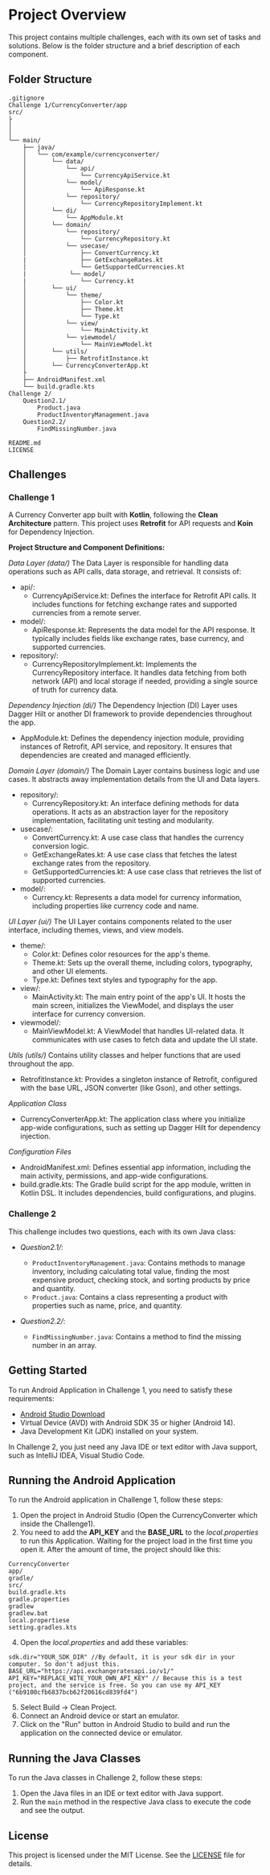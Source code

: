 
# Project Overview

This project contains multiple challenges, each with its own set of tasks and solutions. Below is the folder structure and a brief description of each component.

## Folder Structure
```
.gitignore
Challenge 1/CurrencyConverter/app
src/
├
│   
│           
└── main/
    ├── java/
    │   └── com/example/currencyconverter/
    │       └── data/
    │           └── api/
    │               └── CurrencyApiService.kt
    │           └── model/
    │               └── ApiResponse.kt
    │           └── repository/
    │               └── CurrencyRepositoryImplement.kt
    │       └── di/
    │           └── AppModule.kt
    │       └── domain/
    │           └── repository/
    │               └── CurrencyRepository.kt
    │           └── usecase/
    │               ├── ConvertCurrency.kt
    |               ├── GetExchangeRates.kt
    │               └── GetSupportedCurrencies.kt
    |            └── model/
    |               └── Currency.kt
    │       └── ui/
    │           └── theme/
    │               ├── Color.kt
    │               ├── Theme.kt
    │               └── Type.kt
    │           └── view/
    │               └── MainActivity.kt
    │           └── viewmodel/
    │               └── MainViewModel.kt
    │       └── utils/
    │           ├── RetrofitInstance.kt
    │       └── CurrencyConverterApp.kt
    ├
    ├── AndroidManifest.xml
    └── build.gradle.kts
Challenge 2/
    Question2.1/
        Product.java
        ProductInventoryManagement.java
    Question2.2/
        FindMissingNumber.java

README.md
LICENSE
```

## Challenges

### Challenge 1

A Currency Converter app built with **Kotlin**, following the **Clean Architecture** pattern. This project uses **Retrofit** for API requests and **Koin** for Dependency Injection.

**Project Structure and Component Definitions:**

*Data Layer (data/)*
The Data Layer is responsible for handling data operations such as API calls, data storage, and retrieval. It consists of:
- api/:
  - CurrencyApiService.kt: Defines the interface for Retrofit API calls. It includes functions for fetching exchange rates and supported currencies from a remote server.
- model/:
  - ApiResponse.kt: Represents the data model for the API response. It typically includes fields like exchange rates, base currency, and supported currencies.
- repository/:
  - CurrencyRepositoryImplement.kt: Implements the CurrencyRepository interface. It handles data fetching from both network (API) and local storage if needed, providing a single source of truth for currency data.

*Dependency Injection (di/)*
The Dependency Injection (DI) Layer uses Dagger Hilt or another DI framework to provide dependencies throughout the app.
- AppModule.kt: Defines the dependency injection module, providing instances of Retrofit, API service, and repository. It ensures that dependencies are created and managed efficiently.

*Domain Layer (domain/)*
The Domain Layer contains business logic and use cases. It abstracts away implementation details from the UI and Data layers.
- repository/:
  - CurrencyRepository.kt: An interface defining methods for data operations. It acts as an abstraction layer for the repository implementation, facilitating unit testing and modularity.
- usecase/:
  - ConvertCurrency.kt: A use case class that handles the currency conversion logic.
  - GetExchangeRates.kt: A use case class that fetches the latest exchange rates from the repository.
  - GetSupportedCurrencies.kt: A use case class that retrieves the list of supported currencies.
- model/:
  - Currency.kt: Represents a data model for currency information, including properties like currency code and name.

*UI Layer (ui/)*
The UI Layer contains components related to the user interface, including themes, views, and view models.
- theme/:
  - Color.kt: Defines color resources for the app's theme.
  - Theme.kt: Sets up the overall theme, including colors, typography, and other UI elements.
  - Type.kt: Defines text styles and typography for the app.
- view/:
  - MainActivity.kt: The main entry point of the app's UI. It hosts the main screen, initializes the ViewModel, and displays the user interface for currency conversion.
- viewmodel/:
  - MainViewModel.kt: A ViewModel that handles UI-related data. It communicates with use cases to fetch data and update the UI state.

*Utils (utils/)*
Contains utility classes and helper functions that are used throughout the app.
- RetrofitInstance.kt: Provides a singleton instance of Retrofit, configured with the base URL, JSON converter (like Gson), and other settings.

*Application Class*
- CurrencyConverterApp.kt: The application class where you initialize app-wide configurations, such as setting up Dagger Hilt for dependency injection.

*Configuration Files*
- AndroidManifest.xml: Defines essential app information, including the main activity, permissions, and app-wide configurations.
- build.gradle.kts: The Gradle build script for the app module, written in Kotlin DSL. It includes dependencies, build configurations, and plugins.


### Challenge 2

This challenge includes two questions, each with its own Java class:

- *Question2.1/*:
  - `ProductInventoryManagement.java`: Contains methods to manage inventory, including calculating total value, finding the most expensive product, checking stock, and sorting products by price and quantity.
  - `Product.java`: Contains a class representing a product with properties such as name, price, and quantity.

- *Question2.2/*:
  - `FindMissingNumber.java`: Contains a method to find the missing number in an array.

## Getting Started

To run Android Application in Challenge 1, you need to satisfy these requirements:
- [Android Studio Download](https://developer.android.com/studio)
- Virtual Device (AVD) with Android SDK 35 or higher (Android 14).
- Java Development Kit (JDK) installed on your system.

In Challenge 2, you just need any Java IDE or text editor with Java support, such as IntelliJ IDEA, Visual Studio Code.

## Running the Android Application

To run the Android application in Challenge 1, follow these steps:

1. Open the project in Android Studio (Open the CurrencyConverter which inside the Challenge1).
2. You need to add the **API_KEY** and the **BASE_URL** to the *local.properties* to run this Application. Waiting for the project load in the first time you open it. After the amount of time, the project should like this:
```
CurrencyConverter
app/
gradle/
src/
build.gradle.kts
gradle.properties
gradlew
gradlew.bat
local.propertiese
setting.gradles.kts
```
4. Open the *local.properties* and add these variables:
```
sdk.dir="YOUR_SDK_DIR" //By default, it is your sdk dir in your computer. So don't adjust this.
BASE_URL="https://api.exchangeratesapi.io/v1/"
API_KEY="REPLACE_WITE_YOUR_OWN_API_KEY" // Because this is a test project, and the service is free. So you can use my API_KEY ("6b9100cfb6837bcb62f20616cd839fd4")
```
5. Select Build -> Clean Project.
6. Connect an Android device or start an emulator.
7. Click on the "Run" button in Android Studio to build and run the application on the connected device or emulator.

## Running the Java Classes

To run the Java classes in Challenge 2, follow these steps:

1. Open the Java files in an IDE or text editor with Java support.
2. Run the `main` method in the respective Java class to execute the code and see the output.

## License

This project is licensed under the MIT License. See the [LICENSE](LICENSE) file for details.
